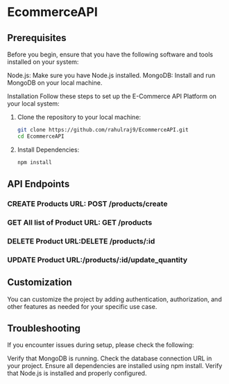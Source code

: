 # EcommerceAPI
## Prerequisites
Before you begin, ensure that you have the following software and tools installed on your system:

Node.js: Make sure you have Node.js installed.
MongoDB: Install and run MongoDB on your local machine.

Installation
Follow these steps to set up the E-Commerce API Platform on your local system:

1. Clone the repository to your local machine:
   ```bash
   git clone https://github.com/rahulraj9/EcommerceAPI.git
   cd EcommerceAPI

2. Install Dependencies:
   ```bash
   npm install

## API Endpoints
### CREATE Products URL: POST /products/create
### GET All list of Product URL: GET /products
### DELETE Product URL:DELETE /products/:id
### UPDATE Product URL:/products/:id/update_quantity


## Customization
You can customize the project by adding authentication, authorization, and other features as needed for your specific use case.

## Troubleshooting
If you encounter issues during setup, please check the following:

Verify that MongoDB is running.
Check the database connection URL in your project.
Ensure all dependencies are installed using npm install.
Verify that Node.js is installed and properly configured.

